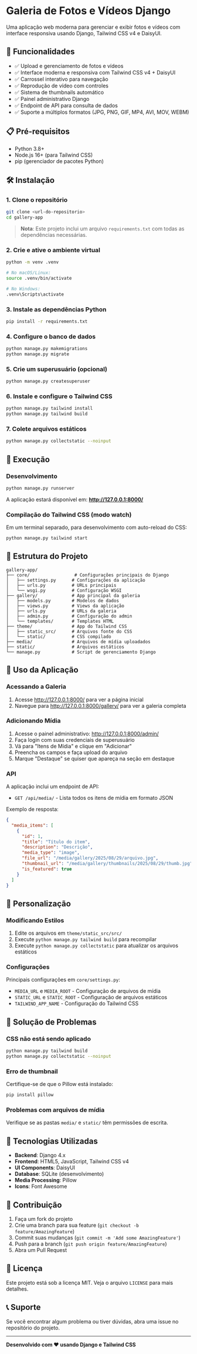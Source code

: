 # Galeria de Fotos e Vídeos Django

Uma aplicação web moderna para gerenciar e exibir fotos e vídeos com interface responsiva usando Django, Tailwind CSS v4 e DaisyUI.

## 🚀 Funcionalidades

- ✅ Upload e gerenciamento de fotos e vídeos
- ✅ Interface moderna e responsiva com Tailwind CSS v4 + DaisyUI
- ✅ Carrossel interativo para navegação
- ✅ Reprodução de vídeo com controles
- ✅ Sistema de thumbnails automático
- ✅ Painel administrativo Django
- ✅ Endpoint de API para consulta de dados
- ✅ Suporte a múltiplos formatos (JPG, PNG, GIF, MP4, AVI, MOV, WEBM)

## 📋 Pré-requisitos

- Python 3.8+
- Node.js 16+ (para Tailwind CSS)
- pip (gerenciador de pacotes Python)

## 🛠 Instalação

### 1. Clone o repositório
```bash
git clone <url-do-repositorio>
cd gallery-app
```

> **Nota**: Este projeto inclui um arquivo `requirements.txt` com todas as dependências necessárias.

### 2. Crie e ative o ambiente virtual
```bash
python -m venv .venv

# No macOS/Linux:
source .venv/bin/activate

# No Windows:
.venv\Scripts\activate
```

### 3. Instale as dependências Python
```bash
pip install -r requirements.txt

```

### 4. Configure o banco de dados
```bash
python manage.py makemigrations
python manage.py migrate
```

### 5. Crie um superusuário (opcional)
```bash
python manage.py createsuperuser
```

### 6. Instale e configure o Tailwind CSS
```bash
python manage.py tailwind install
python manage.py tailwind build
```

### 7. Colete arquivos estáticos
```bash
python manage.py collectstatic --noinput
```

## 🚀 Execução

### Desenvolvimento
```bash
python manage.py runserver
```

A aplicação estará disponível em: **http://127.0.0.1:8000/**

### Compilação do Tailwind CSS (modo watch)
Em um terminal separado, para desenvolvimento com auto-reload do CSS:
```bash
python manage.py tailwind start
```

## 📁 Estrutura do Projeto

```
gallery-app/
├── core/                 # Configurações principais do Django
│   ├── settings.py      # Configurações da aplicação
│   ├── urls.py          # URLs principais
│   └── wsgi.py          # Configuração WSGI
├── gallery/             # App principal da galeria
│   ├── models.py        # Modelos de dados
│   ├── views.py         # Views da aplicação
│   ├── urls.py          # URLs da galeria
│   ├── admin.py         # Configuração do admin
│   └── templates/       # Templates HTML
├── theme/               # App do Tailwind CSS
│   ├── static_src/      # Arquivos fonte do CSS
│   └── static/          # CSS compilado
├── media/               # Arquivos de mídia uploadados
├── static/              # Arquivos estáticos
└── manage.py            # Script de gerenciamento Django
```

## 🎯 Uso da Aplicação

### Acessando a Galeria
1. Acesse http://127.0.0.1:8000/ para ver a página inicial
2. Navegue para http://127.0.0.1:8000/gallery/ para ver a galeria completa

### Adicionando Mídia
1. Acesse o painel administrativo: http://127.0.0.1:8000/admin/
2. Faça login com suas credenciais de superusuário
3. Vá para "Itens de Mídia" e clique em "Adicionar"
4. Preencha os campos e faça upload do arquivo
5. Marque "Destaque" se quiser que apareça na seção em destaque

### API
A aplicação inclui um endpoint de API:
- `GET /api/media/` - Lista todos os itens de mídia em formato JSON

Exemplo de resposta:
```json
{
  "media_items": [
    {
      "id": 1,
      "title": "Título do item",
      "description": "Descrição",
      "media_type": "image",
      "file_url": "/media/gallery/2025/08/29/arquivo.jpg",
      "thumbnail_url": "/media/gallery/thumbnails/2025/08/29/thumb.jpg",
      "is_featured": true
    }
  ]
}
```

## 🎨 Personalização

### Modificando Estilos
1. Edite os arquivos em `theme/static_src/src/`
2. Execute `python manage.py tailwind build` para recompilar
3. Execute `python manage.py collectstatic` para atualizar os arquivos estáticos

### Configurações
Principais configurações em `core/settings.py`:
- `MEDIA_URL` e `MEDIA_ROOT` - Configuração de arquivos de mídia
- `STATIC_URL` e `STATIC_ROOT` - Configuração de arquivos estáticos
- `TAILWIND_APP_NAME` - Configuração do Tailwind CSS

## 🔧 Solução de Problemas

### CSS não está sendo aplicado
```bash
python manage.py tailwind build
python manage.py collectstatic --noinput
```

### Erro de thumbnail
Certifique-se de que o Pillow está instalado:
```bash
pip install pillow
```

### Problemas com arquivos de mídia
Verifique se as pastas `media/` e `static/` têm permissões de escrita.

## 📝 Tecnologias Utilizadas

- **Backend**: Django 4.x
- **Frontend**: HTML5, JavaScript, Tailwind CSS v4
- **UI Components**: DaisyUI
- **Database**: SQLite (desenvolvimento)
- **Media Processing**: Pillow
- **Icons**: Font Awesome

## 🤝 Contribuição

1. Faça um fork do projeto
2. Crie uma branch para sua feature (`git checkout -b feature/AmazingFeature`)
3. Commit suas mudanças (`git commit -m 'Add some AmazingFeature'`)
4. Push para a branch (`git push origin feature/AmazingFeature`)
5. Abra um Pull Request

## 📄 Licença

Este projeto está sob a licença MIT. Veja o arquivo `LICENSE` para mais detalhes.

## 📞 Suporte

Se você encontrar algum problema ou tiver dúvidas, abra uma issue no repositório do projeto.

---

**Desenvolvido com ❤️ usando Django e Tailwind CSS**